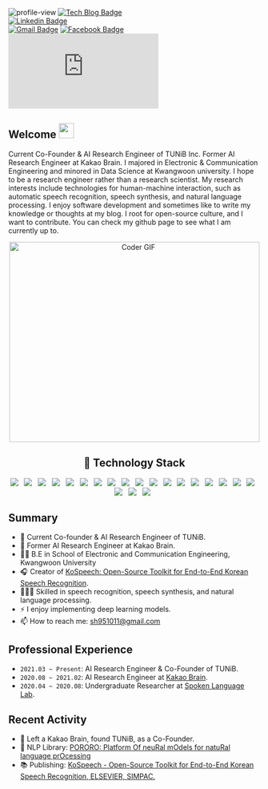 ![profile-view](https://komarev.com/ghpvc/?username=sooftware)
[![Tech Blog Badge](http://img.shields.io/badge/-Tech%20blog-black?style=flat-square&logo=github&link=https://zzsza.github.io/)](https://sooftware.github.io/)	
[![Linkedin Badge](https://img.shields.io/badge/-LinkedIn-blue?style=flat-square&logo=Linkedin&logoColor=white&link=https://www.linkedin.com/in/Soo-hwan/)](https://www.linkedin.com/in/Soo-hwan/)	
[![Gmail Badge](https://img.shields.io/badge/Gmail-d14836?style=flat-square&logo=Gmail&logoColor=white&link=mailto:sh951011@gmail.com)](mailto:sh951011@gmail.com)
[![Facebook Badge](https://img.shields.io/badge/facebook-1877f2?style=flat-square&logo=facebook&logoColor=white&link=https://www.facebook.com/sooftware95)](https://www.facebook.com/sooftware95)
[![RÉSUMÉ](https://img.shields.io/badge/Résumé-blue?style=flat-square&logo=LaTex&logoColor=white&link=mailto:sh951011@gmail.com)](https://github.com/sooftware/sooftware/blob/master/CV.pdf)

## Welcome <img src="https://h5p.org/sites/default/files/h5p/content/295752/images/file-5b73018c5fa4b.gif" width="30px">   

Current Co-Founder & AI Research Engineer of TUNiB Inc. Former AI Research Engineer at Kakao Brain. I majored in Electronic & Communication Engineering and minored in Data Science at Kwangwoon university. I hope to be a research engineer rather than a research scientist. My research interests include technologies for human-machine interaction, such as automatic speech recognition, speech synthesis, and natural language processing. I enjoy software development and sometimes like to write my knowledge or thoughts at my blog. I root for open-source culture, and I want to contribute. You can check my github page to see what I am currently up to.

<p  align="center"><img src="https://github.com/sooftware/sooftware/blob/master/images/code.gif" alt="Coder GIF" width="500" height="400">
  
<h2 align="center"> 🔭 Technology Stack</h2>
<p align="center">
  <img src="https://img.shields.io/badge/windows%20-%231572B6.svg?&style=for-the-badge&logo=windows&logoColor=white" />&nbsp;&nbsp;
  <img src="https://img.shields.io/badge/Mac%20-%231572B6.svg?&style=for-the-badge&logo=apple&logoColor=white" />&nbsp;&nbsp;
  <img src="https://img.shields.io/badge/Linux%20-%231572B6.svg?&style=for-the-badge&logo=linux&logoColor=white" />&nbsp;&nbsp;
  <img src="https://img.shields.io/badge/c%20-%231572B6.svg?&style=for-the-badge&logo=c&logoColor=white" />&nbsp;&nbsp;
  <img src="https://img.shields.io/badge/java%20-%231572B6.svg?&style=for-the-badge&logo=java&logoColor=#E51E23" />&nbsp;&nbsp;
  <img src="https://img.shields.io/badge/python%20-%231572B6.svg?&style=for-the-badge&logo=python&logoColor=yellow" />&nbsp;&nbsp;
  <img src="https://img.shields.io/badge/android%20-%231572B6.svg?&style=for-the-badge&logo=android&logoColor=#7af956" />&nbsp;&nbsp;
  <img src="https://img.shields.io/badge/shell script%20-%231572B6.svg?&style=for-the-badge&logo=powershell&logoColor=#7af956" />&nbsp;&nbsp;
  <img src="https://img.shields.io/badge/arduino%20-%231572B6.svg?&style=for-the-badge&logo=arduino&logoColor=009298" />&nbsp;&nbsp;
  <img src="https://img.shields.io/badge/numpy%20-%231572B6.svg?&style=for-the-badge&logo=numpy&logoColor=yellow" />&nbsp;&nbsp;
  <img src="https://img.shields.io/badge/pandas%20-%231572B6.svg?&style=for-the-badge&logo=pandas&logoColor=0F0050" />&nbsp;&nbsp;
  <img src="https://img.shields.io/badge/scikit--learn%20-%231572B6.svg?&style=for-the-badge&logo=scikit-learn&logoColor=white" />&nbsp;&nbsp;
  <img src="https://img.shields.io/badge/pytorch%20-%231572B6.svg?&style=for-the-badge&logo=pytorch&logoColor=#E74A2B" />&nbsp;&nbsp;
  <img src="https://img.shields.io/badge/tensorflow%20-%231572B6.svg?&style=for-the-badge&logo=tensorflow&logoColor=#F77900" />&nbsp;&nbsp;
  <img src="https://img.shields.io/badge/fairseq%20-%231572B6.svg?&style=for-the-badge&logo=facebook&logoColor=white" />&nbsp;&nbsp;
  <img src="https://img.shields.io/badge/hydra%20-%231572B6.svg?&style=for-the-badge&logo=facebook&logoColor=white" />&nbsp;&nbsp;
  <img src="https://img.shields.io/badge/faiss%20-%231572B6.svg?&style=for-the-badge&logo=facebook&logoColor=white" />&nbsp;&nbsp;
  <img src="https://img.shields.io/badge/mysql%20-%231572B6.svg?&style=for-the-badge&logo=mysql&logoColor=white" />&nbsp;&nbsp;
  <img src="https://img.shields.io/badge/git%20-%231572B6.svg?&style=for-the-badge&logo=git&logoColor=EA5F46" />&nbsp;&nbsp;
  <img src="https://img.shields.io/badge/flask%20-%231572B6.svg?&style=for-the-badge&logo=flask&logoColor=white" />&nbsp;&nbsp;
  <img src="https://img.shields.io/badge/selenium%20-%231572B6.svg?&style=for-the-badge&logo=selenium&logoColor=white" />&nbsp;&nbsp;
</p>
  
## Summary
- 🌷  Current Co-founder & AI Research Engineer of TUNiB.
- 🔭  Former AI Research Engineer at Kakao Brain.
- 👨‍🎓 B.E in School of Electronic and Communication Engineering, Kwangwoon University 
- 🎧 Creator of [KoSpeech: Open-Source Toolkit for End-to-End Korean Speech Recognition](https://github.com/sooftware/KoSpeech). 
- 👨🏼‍💻  Skilled in speech recognition, speech synthesis, and natural language processing.
- ⚡  I enjoy implementing deep learning models.
- 📫  How to reach me: sh951011@gmail.com
  
## Professional Experience
- `2021.03 ~ Present`: AI Research Engineer & Co-Founder of TUNiB.
- `2020.08 ~ 2021.02`: AI Research Engineer at [Kakao Brain](https://www.kakaobrain.com).
- `2020.04 ~ 2020.08`: Undergraduate Researcher at [Spoken Language Lab](http://speech.sogang.ac.kr/).
  
## Recent Activity
- 🤟 Left a Kakao Brain, found TUNiB, as a Co-Founder.
- 🐧 NLP Library: [PORORO: Platform Of neuRal mOdels for natuRal language prOcessing](https://github.com/kakaobrain/pororo)
- 📚  Publishing: [KoSpeech - Open-Source Toolkit for End-to-End Korean Speech Recognition, ELSEVIER, SIMPAC.](https://www.sciencedirect.com/science/article/pii/S2665963821000026)  

<!--
**sooftware/sooftware** is a ✨ _special_ ✨ repository because its `README.md` (this file) appears on your GitHub profile.
  
Here are some ideas to get you started:

- 🔭 I’m currently working on ...
- 🌱 I’m currently learning ...
- 👯 I’m looking to collaborate on ...
- 🤔 I’m looking for help with ...
- 💬 Ask me about ...
- 📫 How to reach me: ...
- 😄 Pronouns: ...
- ⚡ Fun fact: ...
-->
